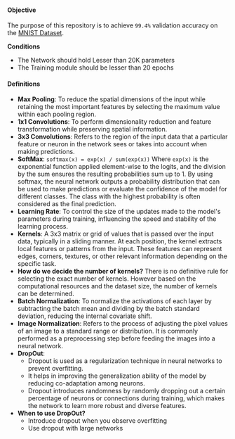 #### Objective

The purpose of this repository is to achieve `99.4%` validation accuracy on the [MNIST Dataset]([url](https://www.tensorflow.org/datasets/catalog/mnist)). 

**Conditions**
- The Network should hold Lesser than 20K parameters
- The Training module should be lesser than 20 epochs

#### Definitions

- **Max Pooling**: To reduce the spatial dimensions of the input while retaining the most important features by selecting the maximum value within each pooling region.
- **1x1 Convolutions**: To perform dimensionality reduction and feature transformation while preserving spatial information.
- **3x3 Convolutions**: Refers to the region of the input data that a particular feature or neuron in the network sees or takes into account when making predictions.
- **SoftMax**: `softmax(x) = exp(x) / sum(exp(x))` Where `exp(x)` is the exponential function applied element-wise to the logits, and the division by the sum ensures the resulting probabilities sum up to 1. By using softmax, the neural network outputs a probability distribution that can be used to make predictions or evaluate the confidence of the model for different classes. The class with the highest probability is often considered as the final prediction.
- **Learning Rate**: To control the size of the updates made to the model's parameters during training, influencing the speed and stability of the learning process.
- **Kernels**: A 3x3 matrix or grid of values that is passed over the input data, typically in a sliding manner. At each position, the kernel extracts local features or patterns from the input. These features can represent edges, corners, textures, or other relevant information depending on the specific task.
- **How do we decide the number of kernels?** There is no definitive rule for selecting the exact number of kernels. However based on the computational resources and the dataset size, the number of kernels can be determined.
- **Batch Normalization**: To normalize the activations of each layer by subtracting the batch mean and dividing by the batch standard deviation, reducing the internal covariate shift.
- **Image Normalization**: Refers to the process of adjusting the pixel values of an image to a standard range or distribution. It is commonly performed as a preprocessing step before feeding the images into a neural network.
- **DropOut**:
  - Dropout is used as a regularization technique in neural networks to prevent overfitting.
  - It helps in improving the generalization ability of the model by reducing co-adaptation among neurons.
  - Dropout introduces randomness by randomly dropping out a certain percentage of neurons or connections during training, which makes the network to learn more robust and diverse features.
- **When to use DropOut?**
  - Introduce dropout when you observe overfitting
  - Use dropout with large networks

